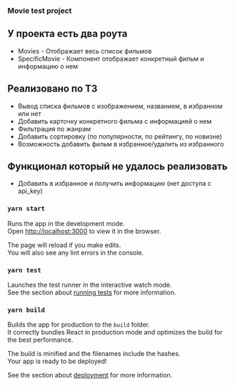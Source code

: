 ### Movie test project

## У проекта есть два роута
- Movies - Отображает весь список фильмов
- SpecificMovie - Компонент отображает конкретный фильм и информацию о нем

## Реализовано по ТЗ
- Вывод списка фильмов с изображением, названием, в избранном или нет
- Добавить карточку конкретного фильма с информацией о нем 
- Фильтрация по жанрам
- Добавить сортировку (по популярности, по рейтингу, по новизне)
- Возможность добавить фильм в избранное/удалить из избранного

## Функционал который не удалось реализовать
- Добавить в избранное и получить информацию (нет доступа с api_key)

### `yarn start`

Runs the app in the development mode.\
Open [http://localhost:3000](http://localhost:3000) to view it in the browser.

The page will reload if you make edits.\
You will also see any lint errors in the console.

### `yarn test`

Launches the test runner in the interactive watch mode.\
See the section about [running tests](https://facebook.github.io/create-react-app/docs/running-tests) for more information.

### `yarn build`

Builds the app for production to the `build` folder.\
It correctly bundles React in production mode and optimizes the build for the best performance.

The build is minified and the filenames include the hashes.\
Your app is ready to be deployed!

See the section about [deployment](https://facebook.github.io/create-react-app/docs/deployment) for more information.

